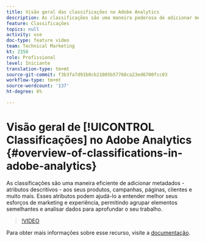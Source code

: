 ```yaml
---
title: Visão geral das classificações no Adobe Analytics
description: As classificações são uma maneira poderosa de adicionar metadados - atributos descritivos - aos seus produtos, campanhas, páginas, clientes e muito mais. Esses atributos podem ajudá-lo a entender melhor seus esforços de marketing e experiência, permitindo agrupar elementos semelhantes e analisar dados para aprofundar o seu trabalho.
feature: Classificações
topics: null
activity: use
doc-type: feature video
team: Technical Marketing
kt: 2350
role: Profissional
level: Iniciante
translation-type: tm+mt
source-git-commit: f3b3fa7d91b0cb21005b57768ca23ed6700fcc03
workflow-type: tm+mt
source-wordcount: '137'
ht-degree: 6%

---
```



# Visão geral de [!UICONTROL Classificações] no Adobe Analytics {#overview-of-classifications-in-adobe-analytics}

 As classificações são uma maneira eficiente de adicionar metadados - atributos descritivos - aos seus produtos, campanhas, páginas, clientes e muito mais. Esses atributos podem ajudá-lo a entender melhor seus esforços de marketing e experiência, permitindo agrupar elementos semelhantes e analisar dados para aprofundar o seu trabalho.

>[!VIDEO](https://video.tv.adobe.com/v/16853/?quality=12)

Para obter mais informações sobre esse recurso, visite a [documentação](https://marketing.adobe.com/resources/help/pt_BR/reference/classifications.html).
